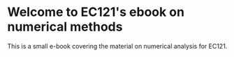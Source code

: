 Welcome to EC121's ebook on numerical methods
============================

This is a small e-book covering the material on numerical analysis for EC121. 
